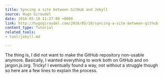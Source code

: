 ```yaml
---
title: Syncing a site between GitHub and Jekyll
source: Hugo Giraudel
date: 2016-05-10 11:27:00 +0000
link: http://hugogiraudel.com/2016/05/10/syncing-a-site-between-github-and-jekyll/
content_type: Tutorial
related_tools:
- tool/jekyll.md

---
```

The thing is, I did not want to make the GitHub repository non-usable anymore. Basically, I wanted everything to work both on GitHub and on jargon.js.org. Tricky! I eventually found a way, not without a struggle though so here are a few lines to explain the process.